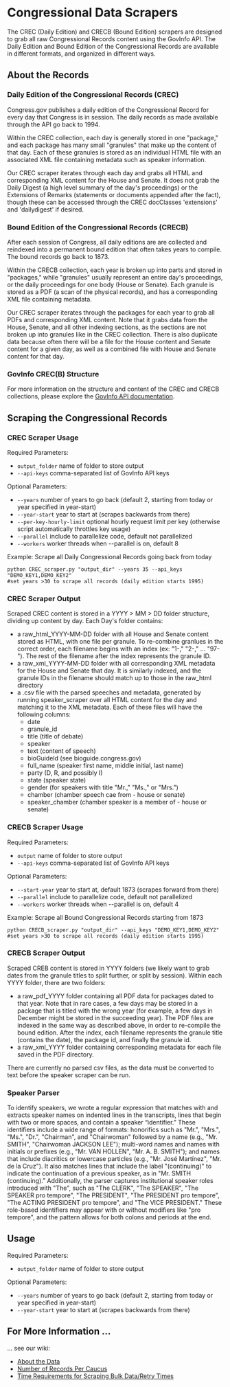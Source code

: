 # Congressional Data Scrapers

The CREC (Daily Edition) and CRECB (Bound Edition) scrapers are designed to grab all raw Congressional Records content using the GovInfo API. The Daily Edition and Bound Edition of the Congressional Records are available in different formats, and organized in different ways.

## About the Records

### Daily Edition of the Congressional Records (CREC)

Congress.gov publishes a daily edition of the Congressional Record for every day that Congress is in session. The daily records as made available through the API go back to 1994. 

Within the CREC collection, each day is generally stored in one "package," and each package has many small "granules" that make up the content of that day. Each of these granules is stored as an individual HTML file with an associated XML file containing metadata such as speaker information.

Our CREC scraper iterates through each day and grabs all HTML and corresponding XML content for the House and Senate. It does not grab the Daily Digest (a high level summary of the day's proceedings) or the Extensions of Remarks (statements or documents appended after the fact), though these can be accessed through the CREC docClasses 'extensions' and 'dailydigest' if desired.

### Bound Edition of the Congressional Records (CRECB)

After each session of Congress, all daily editions are are collected and reindexed into a permanent bound edition that often takes years to compile. The bound records go back to 1873. 

Within the CRECB collection, each year is broken up into parts and stored in "packages," while "granules" usually represent an entire day's proceedings, or the daily proceedings for one body (House or Senate). Each granule is stored as a PDF (a scan of the physical records), and has a corresponding XML file containing metadata. 

Our CREC scraper iterates through the packages for each year to grab all PDFs and corresponding XML content. Note that it grabs data from the House, Senate, and all other indexing sections, as the sections are not broken up into granules like in the CREC collection. There is also duplicate data because often there will be a file for the House content and Senate content for a given day, as well as a combined file with House and Senate content for that day. 

### GovInfo CREC(B) Structure

For more information on the structure and content of the CREC and CRECB collections, please explore the [GovInfo API documentation](https://api.govinfo.gov/docs/). 

## Scraping the Congressional Records

### CREC Scraper Usage

Required Parameters: 
- `output_folder` name of folder to store output
- `--api-keys` comma-separated list of GovInfo API keys

Optional Parameters:
- `--years` number of years to go back (default 2, starting from today or year specified in year-start) 
- `--year-start` year to start at (scrapes backwards from there)
- `--per-key-hourly-limit` optional hourly request limit per key (otherwise script automatically throttles key usage)
- `--parallel` include to parallelize code, default not parallelized
- `--workers` worker threads when --parallel is on, default 8

Example:
Scrape all Daily Congressional Records going back from today

```
python CREC_scraper.py "output_dir" --years 35 --api_keys "DEMO_KEY1,DEMO_KEY2"
#set years >30 to scrape all records (daily edition starts 1995)
```

### CREC Scraper Output

Scraped CREC content is stored in a YYYY > MM > DD folder structure, dividing up content by day. Each Day's folder contains: 
- a raw_html_YYYY-MM-DD folder with all House and Senate content stored as HTML, with one file per granule. To re-combine granlues in the correct order, each filename begins with an index (ex: "1-," "2-," ... "97-"). The rest of the filename after the index represents the granule ID.
- a raw_xml_YYYY-MM-DD folder with all corresponding XML metadata for the House and Senate that day. It is similarly indexed, and the granule IDs in the filename should match up to those in the raw_html directory
- a .csv file with the parsed speeches and metadata, generated by running speaker_scraper over all HTML content for the day and matching it to the XML metadata. Each of these files will have the following columns:
    - date
    - granule_id
    - title (title of debate)
    - speaker
    - text (content of speech)
    - bioGuideId (see bioguide.congress.gov)
    - full_name (speaker first name, middle initial, last name)
    - party (D, R, and possibly I)
    - state (speaker state)
    - gender (for speakers with title "Mr.," "Ms.," or "Mrs.")
    - chamber (chamber speech cae from - house or senate)
    - speaker_chamber (chamber speaker is a member of - house or senate)
 
### CRECB Scraper Usage

Required Parameters: 
- `output` name of folder to store output
- `--api-keys` comma-separated list of GovInfo API keys

Optional Parameters:
- `--start-year` year to start at, default 1873 (scrapes forward from there) 
- `--parallel` include to parallelize code, default not parallelized
- `--workers` worker threads when --parallel is on, default 4

Example:
Scrape all Bound Congressional Records starting from 1873

```
python CRECB_scraper.py "output_dir" --api_keys "DEMO_KEY1,DEMO_KEY2"
#set years >30 to scrape all records (daily edition starts 1995)
```

### CRECB Scraper Output

Scraped CREB content is stored in YYYY folders (we likely want to grab dates from the granule titles to split further, or split by session). Within each YYYY folder, there are two folders: 
- a raw_pdf_YYYY folder containing all PDF data for packages dated to that year. Note that in rare cases, a few days may be stored in a package that is titled with the wrong year (for example, a few days in December might be stored in the succeeding year). The PDF files are indexed in the same way as described above, in order to re-compile the bound edition. After the index, each filename represents the granule title (contains the date), the package id, and finally the granule id.
- a raw_xml_YYYY folder containing corresponding metadata for each file saved in the PDF directory.

There are currently no parsed csv files, as the data must be converted to text before the speaker scraper can be run. 

### Speaker Parser


To identify speakers, we wrote a regular expression that matches with and extracts speaker names on indented lines in the transcripts, lines that begin with two or more spaces, and contain a speaker “identifier.” These identifiers include a wide range of formats: honorifics such as "Mr.", "Mrs.", "Ms.", "Dr.", "Chairman", and "Chairwoman" followed by a name (e.g., "Mr. SMITH", "Chairwoman JACKSON LEE"); multi-word names and names with initials or prefixes (e.g., "Mr. VAN HOLLEN", "Mr. A. B. SMITH"); and names that include diacritics or lowercase particles (e.g., "Mr. José Martínez", "Mr. de la Cruz"). It also matches lines that include the label "(continuing)" to indicate the continuation of a previous speaker, as in "Mr. SMITH (continuing).”  Additionally, the parser captures institutional speaker roles introduced with "The", such as "The CLERK", "The SPEAKER", "The SPEAKER pro tempore", "The PRESIDENT", "The PRESIDENT pro tempore", "The ACTING PRESIDENT pro tempore", and "The VICE PRESIDENT." These role-based identifiers may appear with or without modifiers like "pro tempore", and the pattern allows for both colons and periods at the end. 


## Usage

Required Parameters: 
- `output_folder` name of folder to store output

Optional Parameters:
- `--years` number of years to go back (default 2, starting from today or year specified in year-start) 
- `--year-start` year to start at (scrapes backwards from there) 

## For More Information ...
... see our wiki: 
- [About the Data](https://github.com/stephbuon/congressional-data-scraper/wiki/About-the-Data)
- [Number of Records Per Caucus](https://github.com/stephbuon/congressional-data-scraper/wiki/Number-of-Records-Per-Caucus)
- [Time Requirements for Scraping Bulk Data/Retry Times](https://github.com/stephbuon/congressional-data-scraper/wiki/Retry-Times)
